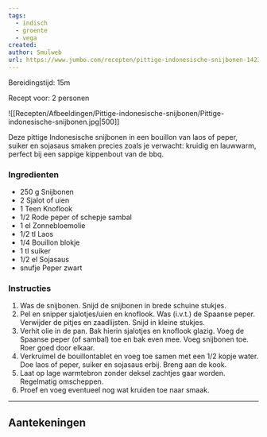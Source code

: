 ```yaml
---
tags:
  - indisch
  - groente
  - vega
created: 
author: Smulweb
url: https://www.jumbo.com/recepten/pittige-indonesische-snijbonen-1423838-7
---
```

Bereidingstijd: 15m 

Recept voor: 2 personen

![[Recepten/Afbeeldingen/Pittige-indonesische-snijbonen/Pittige-indonesische-snijbonen.jpg|500]]

Deze pittige Indonesische snijbonen in een bouillon van laos of peper, suiker en sojasaus smaken precies zoals je verwacht: kruidig en lauwwarm, perfect bij een sappige kippenbout van de bbq.

### Ingredienten

- 250 g Snijbonen
- 2 Sjalot of uien
- 1 Teen Knoflook
- 1/2 Rode peper of schepje sambal
- 1 el Zonnebloemolie
- 1/2 tl Laos
- 1/4 Bouillon blokje
- 1 tl suiker
- 1/2 el Sojasaus
- snufje Peper zwart

### Instructies

1. Was de snijbonen. Snijd de snijbonen in brede schuine stukjes.
2. Pel en snipper sjalotjes/uien en knoflook. Was (i.v.t.) de Spaanse peper. Verwijder de pitjes en zaadlijsten. Snijd in kleine stukjes.
3. Verhit olie in de pan. Bak hierin sjalotjes en knoflook glazig. Voeg de Spaanse peper (of sambal) toe en bak even mee. Voeg snijbonen toe. Roer goed door elkaar.
4. Verkruimel de bouillontablet en voeg toe samen met een 1/2 kopje water. Doe laos of peper, suiker en sojasaus erbij. Breng aan de kook.
5. Laat op lage warmtebron zonder deksel zachtjes gaar worden. Regelmatig omscheppen.
6. Proef en voeg eventueel nog wat kruiden toe naar smaak.

-----

## Aantekeningen
